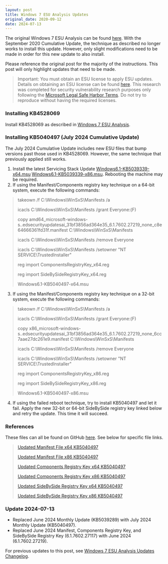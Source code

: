 ```yaml
---
layout: post
title: Windows 7 ESU Analysis Updates
original_date: 2020-09-12
date: 2024-07-13
---
```


The original Windows 7 ESU Analysis can be found [here](https://hackandpwn.com/windows-7-esu-analysis).  With the September 2020 Cumulative Update, the technique as described no longer works to install this update.  However, only slight modifications need to be made in order for this new update to also install.

Please reference the original post for the majority of the instructions.  This post will only highlight updates that need to be made.

> Important:  You must obtain an ESU license to apply ESU updates.  Details on obtaining an ESU license can be found [here](https://support.microsoft.com/en-us/help/4497181/lifecycle-faq-extended-security-updates).  This research was completed for security vulnerability research purposes only following the [Microsoft Legal Safe Harbor Terms](https://www.microsoft.com/en-us/msrc/bounty-safe-harbor).  Do not try to reproduce without having the required licenses.

### Installing KB4528069

Install KB4528069 as described in [Windows 7 ESU Analysis](https://hackandpwn.com/windows-7-esu-analysis). 

### Installing KB5040497 (July 2024 Cumulative Update)

The July 2024 Cumulative Update includes new ESU files that bump versions past those used in KB4528069.  However, the same technique that previously applied still works.

1. Install the latest Servicing Stack Update [Windows6.1-KB5039339-x64.msu](https://github.com/HackAndPwn/Windows-7-Patching/raw/master/07_ESU_Updates/01_Windows6.1-KB5039339-x64.msu) [Windows6.1-KB5039339-x86.msu](https://github.com/HackAndPwn/Windows-7-Patching/raw/master/07_ESU_Updates/01_Windows6.1-KB5039339-x86.msu).  Rebooting the machine may be required.
2. If using the Manifest/Components registry key technique on a 64-bit system, execute the following commands:
> takeown /f C:\Windows\WinSxS\Manifests /a
>
> icacls C:\Windows\WinSxS\Manifests /grant Everyone:(F)
>
> copy amd64_microsoft-windows-s..edsecurityupdatesai_31bf3856ad364e35_6.1.7602.27219_none_c8e64666361fd31f.manifest C:\Windows\WinSxS\Manifests
>
> icacls C:\Windows\WinSxS\Manifests /remove Everyone
>
> icacls C:\Windows\WinSxS\Manifests /setowner "NT SERVICE\TrustedInstaller"
>
> reg import ComponentsRegistryKey_x64.reg
>
> reg import SideBySideRegistryKey_x64.reg
>
> Windows6.1-KB5040497-x64.msu
3. If using the Manifest/Components registry key technique on a 32-bit system, execute the following commands:
> takeown /f C:\Windows\WinSxS\Manifests /a
>
> icacls C:\Windows\WinSxS\Manifests /grant Everyone:(F)
>
> copy x86_microsoft-windows-s..edsecurityupdatesai_31bf3856ad364e35_6.1.7602.27219_none_6cc7aae27dc261e9.manifest C:\Windows\WinSxS\Manifests
>
> icacls C:\Windows\WinSxS\Manifests /remove Everyone
>
> icacls C:\Windows\WinSxS\Manifests /setowner "NT SERVICE\TrustedInstaller"
>
> reg import ComponentsRegistryKey_x86.reg
>
> reg import SideBySideRegistryKey_x86.reg
>
> Windows6.1-KB5040497-x86.msu
4. If using the failed reboot technique, try to install KB5040497 and let it fail.  Apply the new 32-bit or 64-bit SideBySide registry key linked below and retry the update.  This time it will succeed.

### References

These files can all be found on GitHub [here](https://github.com/HackAndPwn/Windows-7-ESU-Analysis).  See below for specific file links.

> [Updated Manifest File x64 KB5040497](https://github.com/HackAndPwn/Windows-7-ESU-Analysis/blob/master/2024_07/amd64_microsoft-windows-s..edsecurityupdatesai_31bf3856ad364e35_6.1.7602.27219_none_c8e64666361fd31f.manifest)
>
> [Updated Manifest File x86 KB5040497](https://github.com/HackAndPwn/Windows-7-ESU-Analysis/blob/master/2024_07/x86_microsoft-windows-s..edsecurityupdatesai_31bf3856ad364e35_6.1.7602.27219_none_6cc7aae27dc261e9.manifest)
>
> [Updated Components Registry Key x64 KB5040497](https://github.com/HackAndPwn/Windows-7-ESU-Analysis/blob/master/2024_07/ComponentsRegistryKey_x64.reg)
>
> [Updated Components Registry Key x86 KB5040497](https://github.com/HackAndPwn/Windows-7-ESU-Analysis/blob/master/2024_07/ComponentsRegistryKey_x86.reg)
>
> [Updated SideBySide Registry Key x64 KB5040497](https://github.com/HackAndPwn/Windows-7-ESU-Analysis/blob/master/2024_07/SideBySideRegistryKey_x64.reg)
>
> [Updated SideBySide Registry Key x86 KB5040497](https://github.com/HackAndPwn/Windows-7-ESU-Analysis/blob/master/2024_07/SideBySideRegistryKey_x86.reg)

### Update 2024-07-13
* Replaced June 2024 Monthly Update (KB5039289) with July 2024 Monthly Update (KB5040497).
* Replaced June 2024 Manifest, Components Registry Key, and SideBySide Registry Key (6.1.7602.27117) with June 2024 (6.1.7602.27219).

For previous updates to this post, see [Windows 7 ESU Analysis Updates Changelog](https://hackandpwn.com/windows-7-esu-analysis-updates-changelog/).